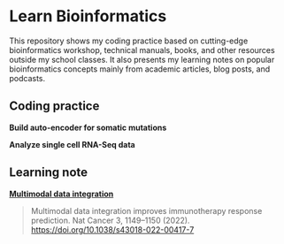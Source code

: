 # Learn Bioinformatics

This repository shows my coding practice based on cutting-edge bioinformatics workshop, technical manuals, books, and other resources outside my school classes. It also presents my learning notes on popular bioinformatics concepts mainly from academic articles, blog posts, and podcasts.

## Coding practice
**Build auto-encoder for somatic mutations**

**Analyze single cell RNA-Seq data**


## Learning note
**[Multimodal data integration](Note_MultimodalDataIntegration.md)**

> Multimodal data integration improves immunotherapy response prediction. Nat Cancer 3, 1149–1150 (2022). https://doi.org/10.1038/s43018-022-00417-7
